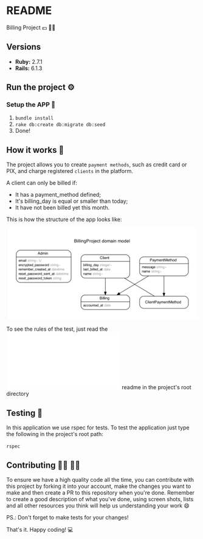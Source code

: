 
# README

Billing Project :dollar: 👨‍💻

## Versions
* **Ruby:** 2.7.1
* **Rails:** 6.1.3

## Run the project :gear:

### Setup the APP :monorail:

1. `bundle install`
2. `rake db:create db:migrate db:seed`
3. Done!

## How it works :thinking:

The project allows you to create `payment methods`, such as credit card or PIX, and charge registered `clients` in the platform.

A client can only be billed if:
- It has a payment_method defined;
- It's billing_day is equal or smaller than today;
- It have not been billed yet this month.

This is how the structure of the app looks like:

![diagram](erd.png)

To see the rules of the test, just read the ![rules](rules.md) readme in the project's root directory

## Testing :construction:

In this application we use rspec for tests. To test the application just type the following in the project's root path:

 `rspec`

## Contributing :man_technologist: :woman_technologist:

To ensure we have a high quality code all the time, you can contribute with this project by forking it into your account, make the changes you want to make and then create a PR to this repository when you're done. Remember to create a good description of what you've done, using screen shots, lists and all other resources you think will help us understanding your work :smile:

PS.: Don't forget to make tests for your changes!

That's it. Happy coding!  :computer:
